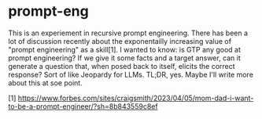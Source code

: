 # prompt-eng

This is an experiement in recursive prompt engineering. There has been a lot of discussion recently about the exponentailly increasing value of "prompt engineering" as a skill[1]. I wanted to know: is GTP any good at prompt engineering? If we give it some facts and a target answer, can it generate a question that, when posed back to itself, elicits the correct response? Sort of like Jeopardy for LLMs. TL;DR, yes. Maybe I'll write more about this at soe point.

[1] https://www.forbes.com/sites/craigsmith/2023/04/05/mom-dad-i-want-to-be-a-prompt-engineer/?sh=8b843559c8ef
